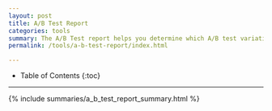 ```yaml
---
layout: post
title: A/B Test Report
categories: tools
summary: The A/B Test report helps you determine which A/B test variations are performing better, and whether that difference is meaningful.
permalink: /tools/a-b-test-report/index.html

---
```

* Table of Contents
{:toc}
* * *

{% include summaries/a_b_test_report_summary.html %}
